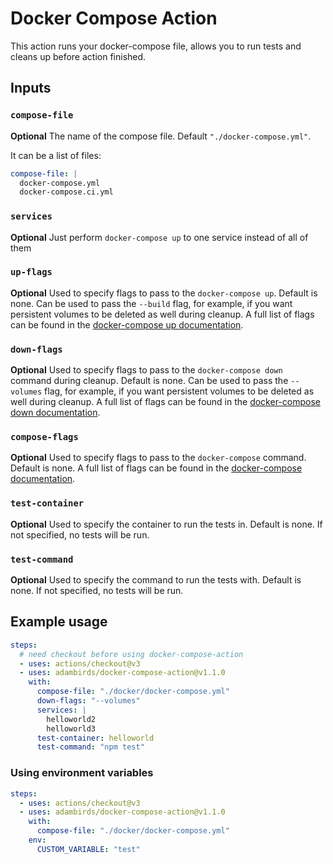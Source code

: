 # Docker Compose Action

This action runs your docker-compose file, allows you to run tests and cleans up before action finished.

## Inputs

### `compose-file`

**Optional** The name of the compose file. Default `"./docker-compose.yml"`.

It can be a list of files:

```yml
compose-file: |
  docker-compose.yml
  docker-compose.ci.yml
```

### `services`

**Optional** Just perform `docker-compose up` to one service instead of all of them

### `up-flags`

**Optional** Used to specify flags to pass to the `docker-compose up`. Default is none. Can be used to pass the `--build` flag, for example, if you want persistent volumes to be deleted as well during cleanup. A full list of flags can be found in the [docker-compose up documentation](https://docs.docker.com/compose/reference/up/).

### `down-flags`

**Optional** Used to specify flags to pass to the `docker-compose down` command during cleanup. Default is none. Can be used to pass the `--volumes` flag, for example, if you want persistent volumes to be deleted as well during cleanup. A full list of flags can be found in the [docker-compose down documentation](https://docs.docker.com/compose/reference/down/).

### `compose-flags`

**Optional** Used to specify flags to pass to the `docker-compose` command. Default is none. A full list of flags can be found in the [docker-compose documentation](https://docs.docker.com/compose/reference/#command-options-overview-and-help).

### `test-container`

**Optional** Used to specify the container to run the tests in. Default is none. If not specified, no tests will be run.

### `test-command`

**Optional** Used to specify the command to run the tests with. Default is none. If not specified, no tests will be run.

## Example usage

```yaml
steps:
  # need checkout before using docker-compose-action
  - uses: actions/checkout@v3
  - uses: adambirds/docker-compose-action@v1.1.0
    with:
      compose-file: "./docker/docker-compose.yml"
      down-flags: "--volumes"
      services: |
        helloworld2
        helloworld3
      test-container: helloworld
      test-command: "npm test"
```

### Using environment variables

```yaml
steps:
  - uses: actions/checkout@v3
  - uses: adambirds/docker-compose-action@v1.1.0
    with:
      compose-file: "./docker/docker-compose.yml"
    env:
      CUSTOM_VARIABLE: "test"
```

